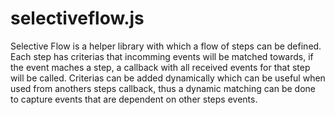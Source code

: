 selectiveflow.js
================

Selective Flow is a helper library with which a flow of steps can be defined. Each step has criterias that incomming events will be matched towards, if the event maches a step, a callback with all received events for that step will be called.
Criterias can be added dynamically which can be useful when used from anothers steps callback, thus a dynamic matching can be done to capture events that are dependent on other steps events.

